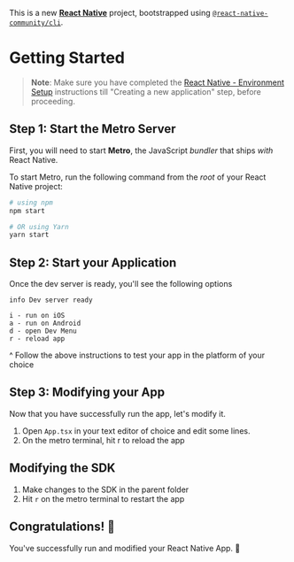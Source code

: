 This is a new [**React Native**](https://reactnative.dev) project, bootstrapped using [`@react-native-community/cli`](https://github.com/react-native-community/cli).

# Getting Started

>**Note**: Make sure you have completed the [React Native - Environment Setup](https://reactnative.dev/docs/environment-setup) instructions till "Creating a new application" step, before proceeding.

## Step 1: Start the Metro Server

First, you will need to start **Metro**, the JavaScript _bundler_ that ships _with_ React Native.

To start Metro, run the following command from the _root_ of your React Native project:

```bash
# using npm
npm start

# OR using Yarn
yarn start
```

## Step 2: Start your Application
Once the dev server is ready, you'll see the following options

```
info Dev server ready

i - run on iOS
a - run on Android
d - open Dev Menu
r - reload app
```

^ Follow the above instructions to test your app in the platform of your choice

## Step 3: Modifying your App

Now that you have successfully run the app, let's modify it.

1. Open `App.tsx` in your text editor of choice and edit some lines.
2. On the metro terminal, hit r to reload the app

## Modifying the SDK

1. Make changes to the SDK in the parent folder
2. Hit `r` on the metro terminal to restart the app

## Congratulations! :tada:

You've successfully run and modified your React Native App. :partying_face:
